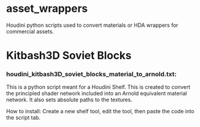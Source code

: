 # asset_wrappers
Houdini python scripts used to convert materials or HDA wrappers for commercial assets.

# Kitbash3D Soviet Blocks

### houdini_kitbash3D_soviet_blocks_material_to_arnold.txt: 
This is a python script meant for a Houdini Shelf. This is created to convert the principled shader network included into an Arnold equivalent material network. It also sets absolute paths to the textures.

How to install:
Create a new shelf tool, edit the tool, then paste the code into the script tab. 
